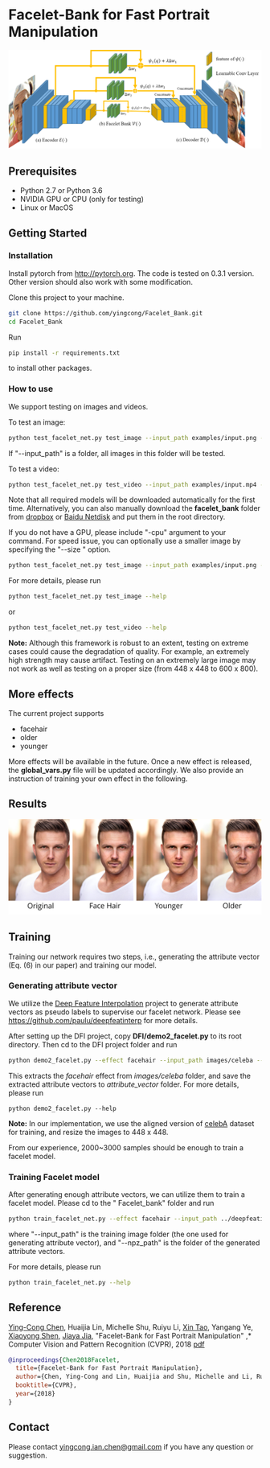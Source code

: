 # Facelet-Bank for Fast Portrait Manipulation

![framework](images/framework.png)

## Prerequisites

- Python 2.7 or Python 3.6
- NVIDIA GPU or CPU (only for testing)
- Linux or MacOS

## Getting Started

### Installation

Install pytorch from <http://pytorch.org>. The code is tested on 0.3.1 version. Other version should also work with some modification. 

Clone this project to your machine. 

```bash
git clone https://github.com/yingcong/Facelet_Bank.git
cd Facelet_Bank
```

Run 

```bash
pip install -r requirements.txt
```

to install other packages.

### How to use

We support testing on images and videos. 

To test an image:

```bash
python test_facelet_net.py test_image --input_path examples/input.png --effect facehair --strength 5
```

If "--input_path" is a folder, all images in this folder will be tested.

To test a video:

```bash
python test_facelet_net.py test_video --input_path examples/input.mp4 --effect facehair --strength 5
```

Note that all required models will be downloaded automatically for the first time. Alternatively, you can also manually download the **facelet_bank** folder from [dropbox](https://www.dropbox.com/sh/zlx22zgunfl0ueh/AACwoywXOFqSzMnasFGFwjkDa?dl=0) or [Baidu Netdisk](https://pan.baidu.com/s/1ec7hVQSnhqbpNg9f93jxzw) and put them in the root directory. 

If you do not have a GPU, please include "-cpu" argument to your command. For speed issue, you can optionally use a smaller image by specifying the "--size " option. 

```bash
python test_facelet_net.py test_image --input_path examples/input.png --effect facehair --strength 5 --size 400,300 -cpu
```

For more details, please run

```bash
python test_facelet_net.py test_image --help
```

or

```bash
python test_facelet_net.py test_video --help
```

**Note:**  Although this framework is robust to an extent, testing on extreme cases could cause the degradation of quality. For example, an extremely high strength may cause artifact. Testing on an extremely large image may not work as well as testing on a proper size (from 448 x 448 to 600 x 800).

## More effects

The current project supports 

- facehair
- older
- younger

More effects will be available in the future. Once a new effect is released, the **global_vars.py** file will be updated accordingly. We also provide an instruction of training your own effect in the following.

## Results

![input](images/example.png )

## Training

Training our network requires two steps, i.e.,  generating the attribute vector (Eq. (6) in our paper) and training our model. 

### Generating attribute vector

We utilize the [Deep Feature Interpolation](https://github.com/paulu/deepfeatinterp) project to generate attribute vectors as pseudo labels to supervise our facelet network. Please see <https://github.com/paulu/deepfeatinterp> for more details. 

After setting up the DFI project, copy **DFI/demo2_facelet.py**  to its root directory. Then cd to the DFI project folder and run 

```bash
python demo2_facelet.py --effect facehair --input_path images/celeba --npz_path attribute_vector
```

This extracts the *facehair* effect from *images/celeba* folder, and save the extracted attribute vectors to *attribute_vector* folder. For more details, please run

```
python demo2_facelet.py --help
```

**Note:** In our implementation, we use the aligned version of [celebA](http://mmlab.ie.cuhk.edu.hk/projects/CelebA.html) dataset for training, and resize the images to 448 x 448. 

From our experience, 2000~3000 samples should be enough to train a facelet model.

### Training Facelet model

After generating enough attribute vectors, we can utilize them to train a facelet model. Please cd to the " Facelet_bank" folder and run 

```bash
python train_facelet_net.py --effect facehair --input_path ../deepfeatinterp/images/celeba --npz_path ../deepfeatinterp/attribute_vector
```

where "--input_path" is the training image folder (the one used for generating attribute vector), and "--npz_path" is the folder of the generated attribute vectors. 

For more details, please run

```bash
python train_facelet_net.py --help
```

## Reference

[Ying-Cong Chen](http://www.cse.cuhk.edu.hk/~ycchen), Huaijia Lin, Michelle Shu,  Ruiyu Li, [Xin Tao](http://www.xtao.website), Yangang Ye, [Xiaoyong Shen](http://xiaoyongshen.me), [Jiaya Jia](http://www.cse.cuhk.edu.hk/leojia), "Facelet-Bank for Fast Portrait Manipulation" ,* Computer Vision and Pattern Recognition (CVPR), 2018 [pdf](https://arxiv.org/abs/1803.05576) 

```bibtex
@inproceedings{Chen2018Facelet,
  title={Facelet-Bank for Fast Portrait Manipulation},
  author={Chen, Ying-Cong and Lin, Huaijia and Shu, Michelle and Li, Ruiyu and Tao, Xin and Ye, Yangang and Shen, Xiaoyong and Jia, Jiaya},
  booktitle={CVPR},
  year={2018}
}
```

## Contact

Please contact <yingcong.ian.chen@gmail.com> if you have any question or suggestion. 
